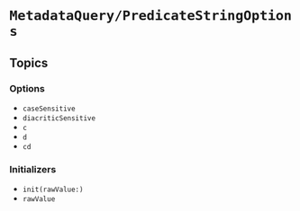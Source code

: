 # ``MetadataQuery/PredicateStringOptions``

## Topics

### Options

- ``caseSensitive``
- ``diacriticSensitive``
- ``c``
- ``d``
- ``cd``

### Initializers

- ``init(rawValue:)``
- ``rawValue``
